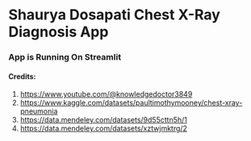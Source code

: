# Shaurya Dosapati Chest X-Ray Diagnosis App

### App is Running On Streamlit



#### Credits:
1. https://www.youtube.com/@knowledgedoctor3849
2. https://www.kaggle.com/datasets/paultimothymooney/chest-xray-pneumonia
3. https://data.mendeley.com/datasets/9d55cttn5h/1
4. https://data.mendeley.com/datasets/xztwjmktrg/2

